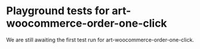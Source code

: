 # Playground tests for art-woocommerce-order-one-click
We are still awaiting the first test run for art-woocommerce-order-one-click.
